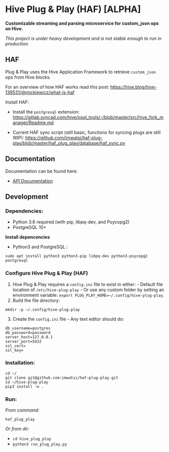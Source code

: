 # Hive Plug & Play (HAF) [ALPHA]

**Customizable streaming and parsing microservice for custom_json ops on Hive.**

*This project is under heavy development and is not stable enough to run in production.*

## HAF

Plug & Play uses the Hive Application Framework to retrieve `custom_json` ops from Hive blocks.

For an overview of how HAF works read this post: https://hive.blog/hive-139531/@mickiewicz/what-is-haf

Install HAF:

- Install the `postgresql` extension: https://gitlab.syncad.com/hive/psql_tools/-/blob/master/src/hive_fork_manager/Readme.md


- Current HAF sync script (still basic, functions for syncing plugs are still WIP): https://github.com/imwatsi/haf-plug-play/blob/master/haf_plug_play/database/haf_sync.py


## Documentation

Documentation can be found here:

- [API Documentation](docs/api/api.md)

## Development

### Dependencies:
- Python 3.6 required (with pip,  libpq-dev, and Psycopg2)
- PostgreSQL 10+<br/>

**Install depencencies**<br/>
- Python3 and PostgreSQL : 
```
sudo apt install python3 python3-pip libpq-dev python3-psycopg2 postgresql
```


### Configure Hive Plug & Play (HAF)
  1. Hive Plug & Play requires a `config.ini` file to exist in either:
    - Default file location of `/etc/hive-plug-play` 
    - Or use any custom folder by setting an environment variable: `export PLUG_PLAY_HOME=~/.config/hive-plug-play`.
  2. Build the file directory:
  ```
  mkdir -p ~/.config/hive-plug-play
  ```
  3. Create the `config.ini` file 
    - Any text editor should do:
  ```
  db_username=postgres
  db_password=password
  server_host=127.0.0.1
  server_port=5432
  ssl_cert=
  ssl_key=
  ```


### Installation:

  ```
  cd ~/
  git clone git@github.com:imwatsi/haf-plug-play.git
  cd ~/hive-plug-play
  pip3 install -e .
  ```

### Run:

*From command:*

`haf_plug_play`

*Or from dir:*

- `cd hive_plug_play`
- `python3 run_plug_play.py`
